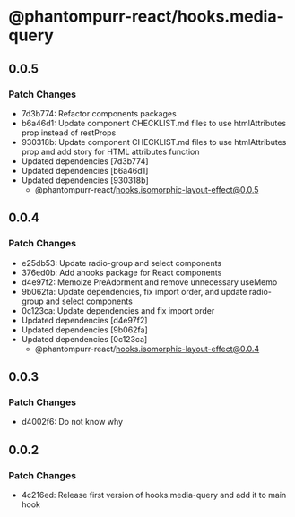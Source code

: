 # @phantompurr-react/hooks.media-query

## 0.0.5

### Patch Changes

- 7d3b774: Refactor components packages
- b6a46d1: Update component CHECKLIST.md files to use htmlAttributes prop instead of restProps
- 930318b: Update component CHECKLIST.md files to use htmlAttributes prop and add story for HTML attributes function
- Updated dependencies [7d3b774]
- Updated dependencies [b6a46d1]
- Updated dependencies [930318b]
  - @phantompurr-react/hooks.isomorphic-layout-effect@0.0.5

## 0.0.4

### Patch Changes

- e25db53: Update radio-group and select components
- 376ed0b: Add ahooks package for React components
- d4e97f2: Memoize PreAdorment and remove unnecessary useMemo
- 9b062fa: Update dependencies, fix import order, and update radio-group and select components
- 0c123ca: Update dependencies and fix import order
- Updated dependencies [d4e97f2]
- Updated dependencies [9b062fa]
- Updated dependencies [0c123ca]
  - @phantompurr-react/hooks.isomorphic-layout-effect@0.0.4

## 0.0.3

### Patch Changes

- d4002f6: Do not know why

## 0.0.2

### Patch Changes

- 4c216ed: Release first version of hooks.media-query and add it to main hook
